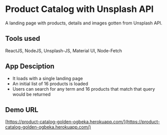# Product Catalog with Unsplash API

A landing page with products, details and images gotten from Unsplash API.

## Tools used

ReactJS, NodeJS, Unsplash-JS, Material UI, Node-Fetch

## App Desciption

- It loads with a single landing page
- An initial list of 16 products is loaded
- Users can search for any term and 16 products that match that query would be returned

## Demo URL

[https://product-catalog-golden-ogbeka.herokuapp.com/](https://product-catalog-golden-ogbeka.herokuapp.com/)
